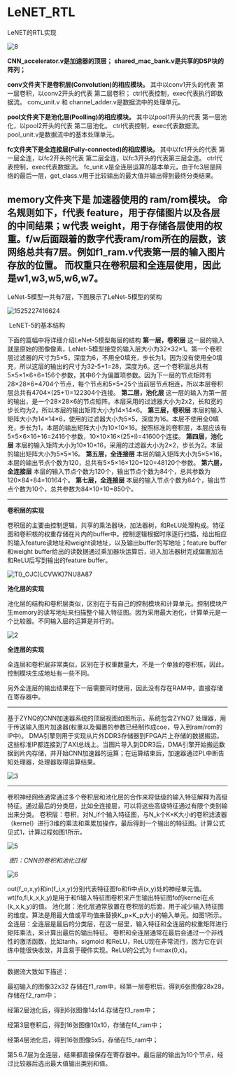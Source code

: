 # LeNET_RTL
LeNET的RTL实现

![8](image\8.png)

**CNN_accelerator.v是加速器的顶层；**
**shared_mac_bank.v是共享的DSP块的阵列；**

**conv文件夹下是卷积层(Convolution)的相应模块。**
	其中以conv1开头的代表 第一层卷积，以conv2开头的代表 第二层卷积；
	ctrl代表控制，exec代表执行即数据流。 conv_unit.v 和 channel_adder.v是数据流中的处理单元。

**pool文件夹下是池化层(Poolling)的相应模块。**
	其中以pool1开头的代表 第一层池化，以pool2开头的代表 第二层池化。
	ctrl代表控制，exec代表数据流。 pool_unit.v是数据流中的基本处理单元。

**fc文件夹下是全连接层(Fully-connected)的相应模块。**
	其中以fc1开头的代表 第一层全连，以fc2开头的代表 第二层全连，以fc3开头的代表第三层全连。 
	ctrl代表控制，exec代表数据流。 fc_unit.v是全连层运算的基本单元，由于fc3层是网络的最后一层，get_class.v用于比较输出的最大值并输出得到最终分类结果。

**memory文件夹下是 加速器使用的 ram/rom模块。**
	命名规则如下，f代表 feature，用于存储图片以及各层的中间结果；w代表 weight，用于存储各层使用的权重。f/w后面跟着的数字代表ram/rom所在的层数，该网络总共有7层。例如f1_ram.v代表第一层的输入图片存放的位置。 而权重只在卷积层和全连层使用，因此是w1,w3,w5,w6,w7。
------

LeNet-5模型一共有7层，下图展示了LeNet-5模型的架构

![1525227416624](image\7.png)

​							LeNET-5的基本结构

下面的篇幅中将详细介绍LeNet-5模型每层的结构
**第一层，卷积层**
这一层的输入就是原始的图像像素，LeNet-5模型接受的输入层大小为32×32×1。第一个卷积层过滤器的尺寸为5×5，深度为6，不用全0填充，步长为1。因为没有使用全0填充，所以这层的输出的尺寸为32-5+1=28，深度为6。这一个卷积层总共有5×5×1×6+6=156个参数，其中6个为偏置项参数。因为下一层的节点矩阵有28×28×6=4704个节点，每个节点和5×5=25个当前层节点相连，所以本层卷积层总共有4704×(25+1)=122304个连接。
**第二层，池化层**
这一层的输入为第一层的输出，是一个28×28×6的节点矩阵。本层采用的过滤器大小为2x2，长和宽的步长均为2，所以本层的输出矩阵大小为14×14×6。
**第三层，卷积层**
本层的输入矩阵大小为14×14×6，使用的过滤器大小为5×5，深度为16。本层不使用全0填充，步长为1，本层的输出矩阵大小为10×10×16。按照标准的卷积层，本层应该有5×5×6×16+16=2416个参数，10×10×16×(25+l)=41600个连接。
**第四层，池化层**
本层的输入矩阵大小为10×10×16，采用的过滤器大小为2×2，步长为2。本层的输出矩阵大小为5×5×16。
**第五层，全连接层**
本层的输入矩阵大小为5×5×16，本层的输出节点个数为120，总共有5×5×16×120+120=48120个参数。
**第六层，全连接层**
本层的输入节点个数为120个，输出节点个数为84个，总共参数为120×84+84=10164个。
**第七层，全连接层**
本层的输入节点个数为84个，输出节点个数为10个，总共参数为84×10+10=850个。

------



**卷积层的实现**

卷积层的主要由控制逻辑，共享的乘法器块，加法器树，和ReLU处理构成。特征图和卷积核的权重存储在片内的buffer中。控制逻辑根据时序逐行扫描，给出相应的输入feature读地址和weight读地址，以及输出buffer的写地址；feature buffer和weight buffer给出的读数据通过乘加器块运算后，进入加法器树完成偏置加法和ReLU后写到输出的feature buffer。 

![TI}_OJC)LCVWK)7NU8A87](image\1.png)

**池化层的实现**

池化层的结构和卷积层类似，区别在于有自己的控制模块和计算单元。控制模块产生memory的读写地址来扫描整个输入特征图。因为采用最大池化，计算单元是一个比较器。不同输入层的运算是并行的。 

![2](image\2.png)

**全连层的实现**

全连层和卷积层非常类似，区别在于权重数量大，不是一个单独的卷积核，因此，控制模块生成地址有一些不同。

另外全连层的输出结果在下一层需要同时使用，因此没有存在RAM中，直接存储在寄存器中。

------

基于ZYNQ的CNN加速器系统的顶层视图如图所示。系统包含ZYNQ7 处理器，用于传送输入图片加速器(权重以及偏置的参数已经制作成coe，导入到ram/rom的IP中)。 DMA引擎则用于实现从片外DDR3存储器到FPGA片上存储的数据搬运。这些标准IP都连接到了AXI总线上。当图片导入到DDR3后，DMA引擎开始搬运数据到片内存储，并开始CNN加速器的运算；在运算结束后，加速器通过PL中断告知处理器，处理器取得运算结果。 

![3](image\3.png)

------

卷积神经网络通常通过多个卷积层和池化层的合作来将低级的输入特征解释为高级特征。通过最后的分类层，比如全连接层，可以将这些高级特征通过有限个类别输出来分类。
卷积层：卷积，对N_if个输入特征图，与N_k个K×K大小的卷积滤波器（kernel）进行3维的乘法和乘累加操作，最后得到一个输出的特征图。计算公式见式1，计算过程如图1所示。

![5](image\5.png)

​									*图1：CNN的卷积和池化过程*

![6](image\6.png)

out(f_o,x,y)和in(f_i,x,y)分别代表特征图fo和fi中点(x,y)处的神经单元值。wt(fo,fi,k_x,k_y)是用于和fi输入特征图卷积来产生输出特征图fo的kernel在点(k_x,k_y)的值。
池化层：池化层通常放置在卷积层的后面，用于减少输入特征图的维度。算法是用最大值或平均值来替换K_p×K_p大小的输入单元。如图1所示。
全连层：全连层是最后的分类层，在这一层里，输入特征和全连层的权重矩阵进行矩阵乘法，来计算出最后的输出特征。 卷积和全连层通常在最后会通过一个非线性的激活函数，比如tanh，sigmoid 和ReLU，ReLU现在非常流行，因为它在训练中能很快收敛，并且易于硬件实现。ReLU的公式为 f=max(0,x)。



------

数据流大致如下描述：

最初输入的图像32x32 存储在f1_ram中，经第一层卷积后，得到6张图像28x28，存储在f2_ram中；

经第2层池化后，得到6张图像14x14.存储在f3_ram中；

经第3层卷积后，得到16张图像10x10，存储在f4_ram中；

经第4层池化后，得到16张图像5x5，存储在f5_ram中；

第5.6.7层为全连层，结果都直接保存在寄存器中。最后层的输出为10个节点，经过比较器后选出最大值输出类别和值。